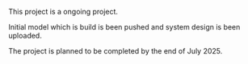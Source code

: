 This project is a ongoing project.

Initial model which is build is been pushed and system design is been uploaded.

The project is planned to be completed by the end of July 2025.
